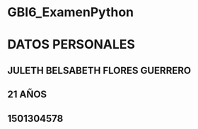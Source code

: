 # GBI6_ExamenPython
# DATOS PERSONALES 
##  JULETH BELSABETH FLORES GUERRERO
## 21 AÑOS 
## 1501304578 
